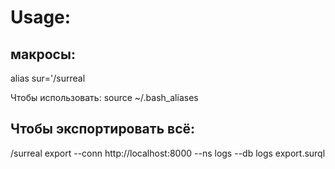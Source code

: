 
# Usage:

## макросы:
alias sur='/surreal

Чтобы использовать: source ~/.bash_aliases

## Чтобы экспортировать всё:
/surreal export --conn http://localhost:8000 --ns logs --db logs export.surql
